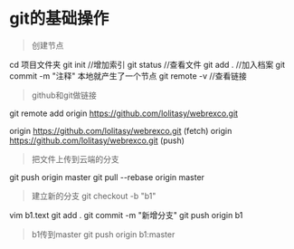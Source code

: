 # git的基础操作 # 

> 创建节点

  cd 项目文件夹
  git init  //增加索引
  git status //查看文件
  git add .   //加入档案
  git commit -m "注释"  本地就产生了一个节点
  git remote -v //查看链接

> github和git做链接

  git remote add origin https://github.com/lolitasy/webrexco.git

  origin	https://github.com/lolitasy/webrexco.git (fetch)
  origin	https://github.com/lolitasy/webrexco.git (push)

> 把文件上传到云端的分支

  git push origin master
  git pull --rebase origin master

> 建立新的分支
  git checkout -b "b1"

  vim b1.text
  git add .
  git commit -m "新增分支"
  git push origin b1

> b1传到master
  git push origin b1:master